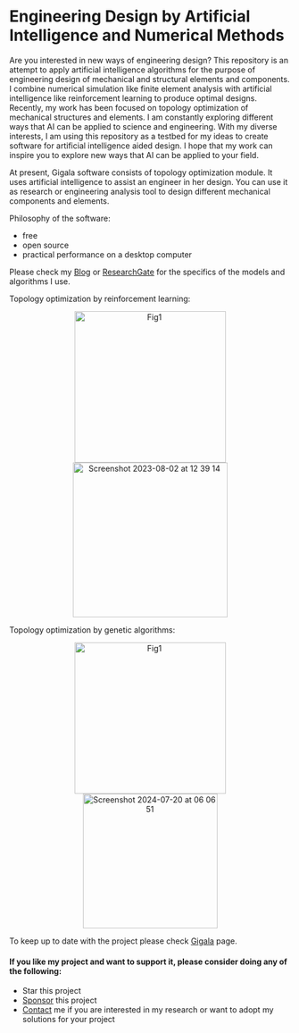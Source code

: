 # Engineering Design by Artificial Intelligence and Numerical Methods

Are you interested in new ways of engineering design? This repository is an attempt to apply artificial intelligence algorithms for the purpose of engineering design of mechanical and structural elements and components. I combine numerical simulation like finite element analysis with artificial intelligence like reinforcement learning to produce optimal designs. Recently, my work has been focused on topology optimization of mechanical structures and elements. I am constantly exploring different ways that AI can be applied to science and engineering. With my diverse interests, I am using this repository as a testbed for my ideas to create software for artificial intelligence aided design. I hope that my work can inspire you to explore new ways that AI can be applied to your field.

At present, Gigala software consists of topology optimization module. It uses artificial intelligence to assist an engineer in her design. You can use it as research or engineering analysis tool to design different mechanical components and elements.

Philosophy  of the software:
* free
* open source
* practical performance on a desktop computer

 
Please check my [Blog](https://gigatskhondia.medium.com/) or [ResearchGate](https://www.researchgate.net/profile/Giorgi-Tskhondia) for the specifics of the models and algorithms I use. 

Topology optimization by reinforcement learning:
<p align="center">
<img width="271" alt="Fig1" src="https://github.com/gigatskhondia/gigala/assets/31343916/f01f768f-9435-4d7f-9f73-4ff5f6826ece"><img width="277" alt="Screenshot 2023-08-02 at 12 39 14" src="https://github.com/gigatskhondia/gigala/assets/31343916/e97365d9-71cc-4c15-a790-4cb04037c163">
</p>

Topology optimization by genetic algorithms:
<p align="center">
 <img width="271" alt="Fig1" src="https://github.com/gigatskhondia/gigala/assets/31343916/f01f768f-9435-4d7f-9f73-4ff5f6826ece"><img width="241" alt="Screenshot 2024-07-20 at 06 06 51" src="https://github.com/user-attachments/assets/c06d482a-55f9-458b-ad03-8c5519c966d7">
</p>

To keep up to date with the project please check [Gigala](https://gigala.io/) page.

#### If you like my project and want to support it, please consider doing any of the following: ####
* Star this project
* [Sponsor](https://www.paypal.me/gigatskhondia) this project 
* [Contact](https://gigala.io/) me if you are interested in my research or want to adopt my solutions for your project
